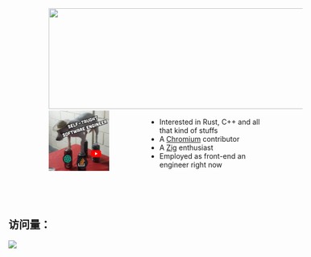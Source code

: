 <!---
CGQAQ/CGQAQ is a ✨ special ✨ repository because its `README.md` (this file) appears on your GitHub profile.
You can click the Preview link to take a look at your changes.
--->
<a href="https://github.com/cgqaq">
    <img  hspace="80"  width="590" height="200" src="/content.svg">
</a>

<a href="https://github.com/cgqaq">
    <img align="left" hspace="80" style="margin-right: 100px" height="120" width="120" src="self-taught.jpg" />
</a>

- Interested in Rust, C++ and all that kind of stuffs
- A [Chromium](https://chromium-review.googlesource.com/q/owner:m.jason.liu@gmail.com) contributor
- A [Zig](https://github.com/ziglang/zig) enthusiast
- Employed as front-end an engineer right now

<br><br><br>

## 访问量：

![](https://profile-counter.glitch.me/cgqaq/count.svg)
